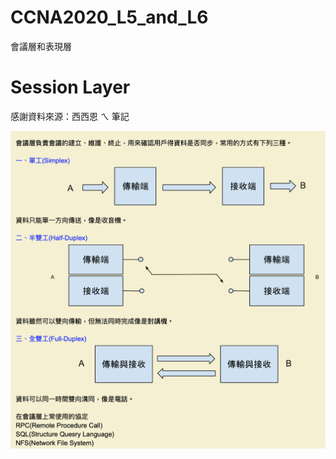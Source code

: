 # CCNA2020_L5_and_L6
會議層和表現層

# Session Layer 

感謝資料來源：西西恩 ㄟ 筆記

![session layer](https://raw.githubusercontent.com/QueenieCplusplus/CCNA2020_L5_and_L6/master/Session_Layer.png)
